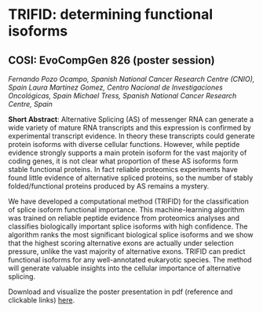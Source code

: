 # TRIFID: determining functional isoforms

## COSI: EvoCompGen 826 (poster session)

*Fernando Pozo Ocampo, Spanish National Cancer Research Centre (CNIO), Spain*
*Laura Martinez Gomez, Centro Nacional de Investigaciones Oncológicas, Spain*
*Michael Tress, Spanish National Cancer Research Centre, Spain*

**Short Abstract**: Alternative Splicing (AS) of messenger RNA can generate a wide variety of mature RNA transcripts and this expression is confirmed by experimental transcript evidence. In theory these transcripts could generate protein isoforms with diverse cellular functions. However, while peptide evidence strongly supports a main protein isoform for the vast majority of coding genes, it is not clear what proportion of these AS isoforms form stable functional proteins. In fact reliable proteomics experiments have found little evidence of alternative spliced proteins, so the number of stably folded/functional proteins produced by AS remains a mystery.

We have developed a computational method (TRIFID) for the classification of splice isoform functional importance. This machine-learning algorithm was trained on reliable peptide evidence from proteomics analyses and classifies biologically important splice isoforms with high confidence. The algorithm ranks the most significant biological splice isoforms and we show that the highest scoring alternative exons are actually under selection pressure, unlike the vast majority of alternative exons. TRIFID can predict functional isoforms for any well-annotated eukaryotic species. The method will generate valuable insights into the cellular importance of alternative splicing.

Download and visualize the poster presentation in pdf (reference and clickable links) [here](https://gitlab.com/fpozoc/ismb2020_evocompgen_826/-/raw/master/poster/EvoCompGen_826.pdf?inline=false).